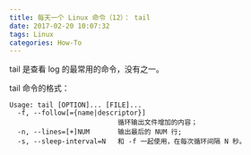 ```yaml
---
title: 每天一个 Linux 命令（12）： tail
date: 2017-02-20 10:07:32
tags: Linux
categories: How-To
---
```


tail 是查看 log 的最常用的命令，没有之一。

<!-- more -->

tail 命令的格式：

```
Usage: tail [OPTION]... [FILE]...
  -f, --follow[={name|descriptor}]
                           循环输出文件增加的内容；
  -n, --lines=[+]NUM       输出最后的 NUM 行;
  -s, --sleep-interval=N   和 -f 一起使用，在每次循环间隔 N 秒。
```
